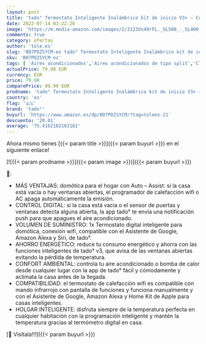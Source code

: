 ```yaml
---
layout: post
title: 'tado° Termostato Inteligente Inalámbrico kit de inicio V3+ – Control de calefacción smart home  fácil instalación  diseñado en Alemania  compatible con Amazon Alexa  Siri y Asistente de Google'
date: 2022-07-14 03:22:26
image: 'https://m.media-amazon.com/images/I/3123Us40rFL._SL500_._SL400_.jpg'
comments: true
category: ofertas
author: 'tole.es'
slug: 'B07PDZSYCM-es tado° Termostato Inteligente Inalámbrico kit de inicio V3+...'
sku: 'B07PDZSYCM-es'
tags: [ 'Aires acondicionados','Aires acondicionados de tipo split','Climatización y calefacción','Hogar y cocina','alexa','tado°','🇪🇸', ]
actualPrice: 79.98 EUR
currency: EUR
price: 79.98
comparePrice: 99.99 EUR
prodname: 'tado° Termostato Inteligente Inalámbrico kit de inicio V3+ – Control de calefacción smart home  fácil instalación  diseñado en Alemania  compatible con Amazon Alexa  Siri y Asistente de Google'
country: 'es'
flag: '🇪🇸'
brand: 'tado°'
buyurl: 'https://www.amazon.es/dp/B07PDZSYCM/?tag=tolees-21'
descuento: '20.01'
average: '75.4162162162162'
---
```


Ahora mismo tienes [{{< param title >}}]({{< param buyurl >}}) en el siguiente enlace!

[![{{< param prodname >}}]({{< param image >}})]({{< param buyurl >}})

🔎:

- MÁS VENTAJAS: domótica para el hogar con Auto – Assist: si la casa está vacía o hay ventanas abiertas, el programador de calefacción wifi o AC apaga automáticamente la emisión.
- CONTROL DIGITAL: si la casa está vacía o el sensor de puertas y ventanas detecta alguna abierta, la app tado° te envía una notificación push para que apagues el aire acondicionado.
- VOLUMEN DE SUMINISTRO: 1x Termostato digital inteligente para domótica, conexión wifi, compatible con el Asistente de Google, Amazon Alexa y Siri, de tado°.
- AHORRO ENERGÉTICO: reduce tu consumo energético y ahorra con las funciones inteligentes de tado° v3, que avisa de las ventanas abiertas evitando la pérdida de temperatura.
- CONFORT AMBIENTAL: controla tu aire acondicionado o bomba de calor desde cualquier lugar con la app de tado° fácil y cómodamente y aclimata la casa antes de la llegada.
- COMPATIBILIDAD: el termostato de calefacción wifi es compatible con mando infrarrojo con pantalla de funciones y funciona manualmente y con el Asistente de Google, Amazon Alexa y Home Kit de Apple para casas inteligentes.
- HOLGAR INTELIGENTE: disfruta siempre de la temperatura perfecta en cualquier habitación con la programación inteligente y mantén la temperatura gracias al termómetro digital en casa.

[🛒 Visítala!!!]({{< param buyurl >}})

